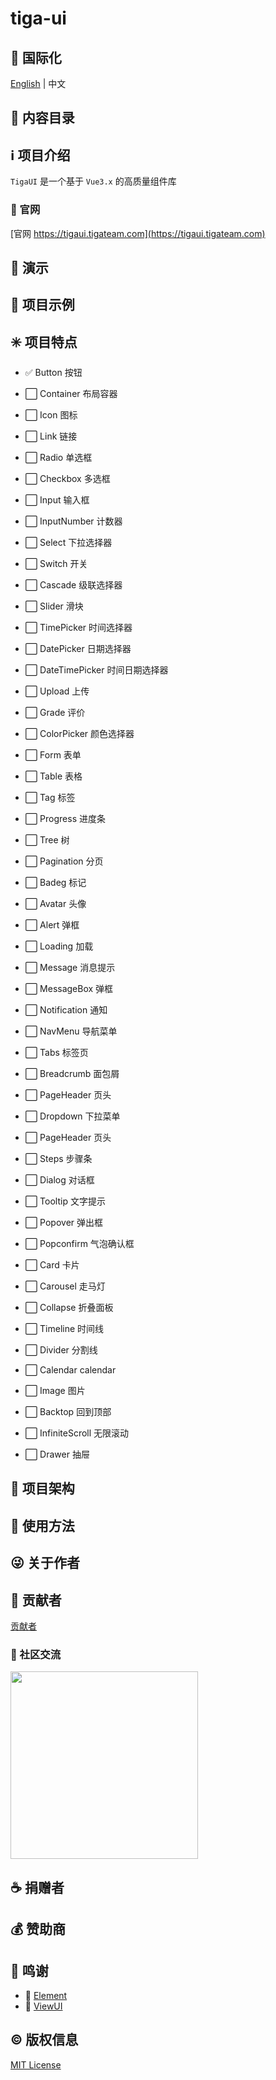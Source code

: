 # tiga-ui

## :large_blue_circle: 国际化

[English](README.md) | 中文

## :book: 内容目录

## :information_source: 项目介绍

`TigaUI` 是一个基于 `Vue3.x` 的高质量组件库

### :bell: 官网

[官网 https://tigaui.tigateam.com](https://tigaui.tigateam.com)

## :foggy: 演示

## :large_blue_diamond: 项目示例

## :eight_spoked_asterisk: 项目特点

- :white_check_mark: Button 按钮
- :white_large_square: Container 布局容器
- :white_large_square: Icon 图标
- :white_large_square: Link 链接

- :white_large_square: Radio 单选框
- :white_large_square: Checkbox 多选框
- :white_large_square: Input 输入框
- :white_large_square: InputNumber 计数器
- :white_large_square: Select 下拉选择器
- :white_large_square: Switch 开关
- :white_large_square: Cascade 级联选择器
- :white_large_square: Slider 滑块
- :white_large_square: TimePicker 时间选择器
- :white_large_square: DatePicker 日期选择器
- :white_large_square: DateTimePicker 时间日期选择器
- :white_large_square: Upload 上传
- :white_large_square: Grade 评价
- :white_large_square: ColorPicker 颜色选择器
- :white_large_square: Form 表单

- :white_large_square: Table 表格
- :white_large_square: Tag 标签
- :white_large_square: Progress 进度条
- :white_large_square: Tree 树
- :white_large_square: Pagination 分页
- :white_large_square: Badeg 标记
- :white_large_square: Avatar 头像

- :white_large_square: Alert 弹框
- :white_large_square: Loading 加载
- :white_large_square: Message 消息提示
- :white_large_square: MessageBox 弹框
- :white_large_square: Notification 通知

- :white_large_square: NavMenu 导航菜单
- :white_large_square: Tabs 标签页
- :white_large_square: Breadcrumb 面包屑
- :white_large_square: PageHeader 页头
- :white_large_square: Dropdown 下拉菜单
- :white_large_square: PageHeader 页头
- :white_large_square: Steps 步骤条

- :white_large_square: Dialog 对话框
- :white_large_square: Tooltip 文字提示
- :white_large_square: Popover 弹出框
- :white_large_square: Popconfirm 气泡确认框
- :white_large_square: Card 卡片
- :white_large_square: Carousel 走马灯
- :white_large_square: Collapse 折叠面板
- :white_large_square: Timeline 时间线
- :white_large_square: Divider 分割线
- :white_large_square: Calendar calendar
- :white_large_square: Image 图片
- :white_large_square: Backtop 回到顶部
- :white_large_square: InfiniteScroll 无限滚动
- :white_large_square: Drawer 抽屉

## :leaves: 项目架构

## :gem: 使用方法

## :stuck_out_tongue_winking_eye: 关于作者

## :stars: 贡献者

[贡献者](https://github.com/tigateam/tiga-ui/graphs/contributors)

### :dizzy: 社区交流

<img style="width:300px;" src="https://cdn.jsdelivr.net/gh/misitebao/CDN@master/md/QQ图片20201108235900.jpg"/>

## :coffee: 捐赠者

## :moneybag: 赞助商

## :clap: 鸣谢

- :green_heart: [Element](https://element.eleme.cn/#/zh-CN)
- :green_heart: [ViewUI](https://iviewui.com/)

## :copyright: 版权信息

[MIT License](LICENSE)

